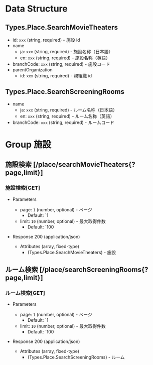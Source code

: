 # Data Structure

## Types.Place.SearchMovieTheaters

-   id: `xxx` (string, required) - 施設 id
-   name
    -   ja: `xxx` (string, required) - 施設名称（日本語）
    -   en: `xxx` (string, required) - 施設名称（英語）
-   branchCode: `xxx` (string, required) - 施設コード
-   parentOrganization
    -   id: `xxx` (string, required) - 親組織 id

## Types.Place.SearchScreeningRooms

-   name
    -   ja: `xxx` (string, required) - ルーム名称（日本語）
    -   en: `xxx` (string, required) - ルーム名称（英語）
-   branchCode: `xxx` (string, required) - ルームコード

# Group 施設

## 施設検索 [/place/searchMovieTheaters{?page,limit}]

### 施設検索[GET]

-   Parameters

    -   page: `1` (number, optional) - ページ
        -   Default: `1
    -   limit: `10` (number, optional) - 最大取得件数
        -   Default: `100

-   Response 200 (application/json)

    -   Attributes (array, fixed-type)
        -   (Types.Place.SearchMovieTheaters) - 施設

<!-- include(../../response/400.md) -->

## ルーム検索 [/place/searchScreeningRooms{?page,limit}]

### ルーム検索[GET]

-   Parameters

    -   page: `1` (number, optional) - ページ
        -   Default: `1
    -   limit: `10` (number, optional) - 最大取得件数
        -   Default: `100

-   Response 200 (application/json)

    -   Attributes (array, fixed-type)
        -   (Types.Place.SearchScreeningRooms) - ルーム

<!-- include(../../response/400.md) -->
